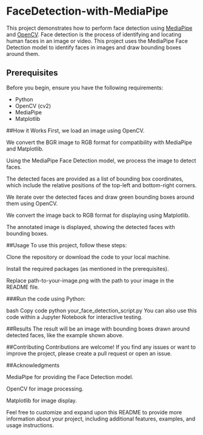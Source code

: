 # FaceDetection-with-MediaPipe

This project demonstrates how to perform face detection using [MediaPipe](https://mediapipe.dev/) and [OpenCV](https://opencv.org/). Face detection is the process of identifying and locating human faces in an image or video. This project uses the MediaPipe Face Detection model to identify faces in images and draw bounding boxes around them.

## Prerequisites

Before you begin, ensure you have the following requirements:

- Python
- OpenCV (cv2)
- MediaPipe
- Matplotlib

##How it Works
First, we load an image using OpenCV.

We convert the BGR image to RGB format for compatibility with MediaPipe and Matplotlib.

Using the MediaPipe Face Detection model, we process the image to detect faces.

The detected faces are provided as a list of bounding box coordinates, which include the relative positions of the top-left and bottom-right corners.

We iterate over the detected faces and draw green bounding boxes around them using OpenCV.

We convert the image back to RGB format for displaying using Matplotlib.

The annotated image is displayed, showing the detected faces with bounding boxes.

##Usage
To use this project, follow these steps:

Clone the repository or download the code to your local machine.

Install the required packages (as mentioned in the prerequisites).

Replace path-to-your-image.png with the path to your image in the README file.

###Run the code using Python:

bash
Copy code
python your_face_detection_script.py
You can also use this code within a Jupyter Notebook for interactive testing.

##Results
The result will be an image with bounding boxes drawn around detected faces, like the example shown above.

##Contributing
Contributions are welcome! If you find any issues or want to improve the project, please create a pull request or open an issue.

##Acknowledgments

MediaPipe for providing the Face Detection model.

OpenCV for image processing.

Matplotlib for image display.

Feel free to customize and expand upon this README to provide more information about your project, including additional features, examples, and usage instructions.
